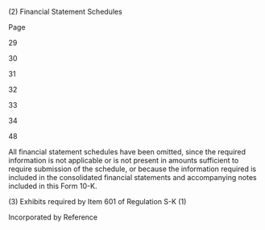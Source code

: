 (2) Financial Statement Schedules

Page

29

30

31

32

33

34

48

All financial statement schedules have been omitted, since the required information is not applicable or is not present in amounts
sufficient  to  require  submission  of  the  schedule,  or  because  the  information  required  is  included  in  the  consolidated  financial
statements and accompanying notes included in this Form 10-K.

(3) Exhibits required by Item 601 of Regulation S-K (1)

Incorporated by Reference